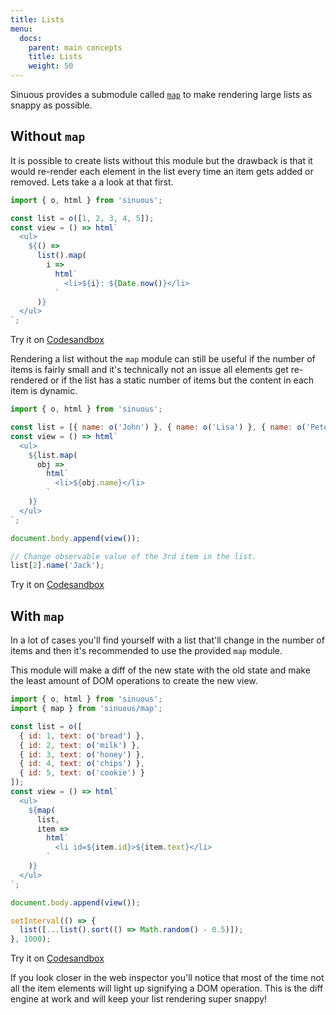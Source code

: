 ```yaml
---
title: Lists
menu:
  docs:
    parent: main concepts
    title: Lists
    weight: 50
---
```


Sinuous provides a submodule called [`map`](https://github.com/luwes/sinuous/tree/master/packages/sinuous/map) to make rendering large lists as snappy as possible.

## Without `map`

It is possible to create lists without this module but the drawback is that it would re-render each element in the list every time an item gets added or removed. Lets take a a look at that first.

```js
import { o, html } from 'sinuous';

const list = o([1, 2, 3, 4, 5]);
const view = () => html`
  <ul>
    ${() =>
      list().map(
        i =>
          html`
            <li>${i}: ${Date.now()}</li>
          `
      )}
  </ul>
`;
```

Try it on [Codesandbox](https://codesandbox.io/s/sinuous-naive-list-sple7)

Rendering a list without the `map` module can still be useful if the number of items is fairly small and it's technically not an issue all elements get re-rendered or if the list has a static number of items but the content in each item is dynamic.

```js
import { o, html } from 'sinuous';

const list = [{ name: o('John') }, { name: o('Lisa') }, { name: o('Pete') }];
const view = () => html`
  <ul>
    ${list.map(
      obj =>
        html`
          <li>${obj.name}</li>
        `
    )}
  </ul>
`;

document.body.append(view());

// Change observable value of the 3rd item in the list.
list[2].name('Jack');
```

Try it on [Codesandbox](https://codesandbox.io/s/sinuous-static-list-nyr2e)

## With `map`

In a lot of cases you'll find yourself with a list that'll change in the number of items and then it's recommended to use the provided `map` module.

This module will make a diff of the new state with the old state and make the least amount of DOM operations to create the new view.

```js
import { o, html } from 'sinuous';
import { map } from 'sinuous/map';

const list = o([
  { id: 1, text: o('bread') },
  { id: 2, text: o('milk') },
  { id: 3, text: o('honey') },
  { id: 4, text: o('chips') },
  { id: 5, text: o('cookie') }
]);
const view = () => html`
  <ul>
    ${map(
      list,
      item =>
        html`
          <li id=${item.id}>${item.text}</li>
        `
    )}
  </ul>
`;

document.body.append(view());

setInterval(() => {
  list([...list().sort(() => Math.random() - 0.5)]);
}, 1000);
```

Try it on [Codesandbox](https://codesandbox.io/s/sinuous-map-0ju3y)

If you look closer in the web inspector you'll notice that most of the time not all the item elements will light up signifying a DOM operation. This is the diff engine at work and will keep your list rendering super snappy!
